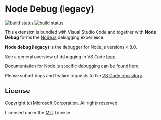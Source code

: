 # Node Debug (legacy)

[![build status](https://travis-ci.org/Microsoft/vscode-node-debug.svg?branch=master)](https://travis-ci.org/Microsoft/vscode-node-debug)
[![build status](https://ci.appveyor.com/api/projects/status/t74psolxi3k7bcjp/branch/master?svg=true)](https://ci.appveyor.com/project/weinand/vscode-node-debug)

This extension is bundled with Visual Studio Code and together with **Node
Debug** forms the [Node.js](https://nodejs.org) debugging experience.

**Node debug (legacy)** is the debugger for Node.js versions < 8.0.

See a general overview of debugging in VS Code
[here](https://code.visualstudio.com/docs/editor/debugging).

Documentation for Node.js specific debugging can be found
[here](https://code.visualstudio.com/docs/nodejs/nodejs-debugging).

Please submit bugs and feature requests to the
[VS Code repository](https://github.com/microsoft/vscode/issues).

## License

Copyright (c) Microsoft Corporation. All rights reserved.

Licensed under the [MIT](LICENSE.txt) License.
